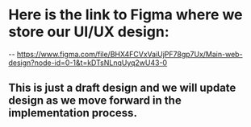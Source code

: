 # Here is the link to Figma where we store our UI/UX design: 

-- https://www.figma.com/file/BHX4FCVxVaiUjPF78gp7Ux/Main-web-design?node-id=0-1&t=kDTsNLnqUyq2wU43-0

## This is just a draft design and we will update design as we move forward in the implementation process.
